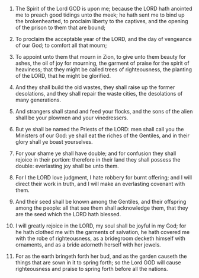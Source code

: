 1. The Spirit of the Lord GOD is upon me; because the LORD hath
anointed me to preach good tidings unto the meek; he hath sent me to
bind up the brokenhearted, to proclaim liberty to the captives, and
the opening of the prison to them that are bound;

2. To proclaim the
acceptable year of the LORD, and the day of vengeance of our God; to
comfort all that mourn;

3. To appoint unto them that mourn in Zion,
to give unto them beauty for ashes, the oil of joy for mourning, the
garment of praise for the spirit of heaviness; that they might be
called trees of righteousness, the planting of the LORD, that he might
be glorified.

4. And they shall build the old wastes, they shall raise up the
former desolations, and they shall repair the waste cities, the
desolations of many generations.

5. And strangers shall stand and feed your flocks, and the sons of
the alien shall be your plowmen and your vinedressers.

6. But ye shall be named the Priests of the LORD: men shall call you
the Ministers of our God: ye shall eat the riches of the Gentiles, and
in their glory shall ye boast yourselves.

7. For your shame ye shall have double; and for confusion they shall
rejoice in their portion: therefore in their land they shall possess
the double: everlasting joy shall be unto them.

8. For I the LORD love judgment, I hate robbery for burnt offering;
and I will direct their work in truth, and I will make an everlasting
covenant with them.

9. And their seed shall be known among the Gentiles, and their
offspring among the people: all that see them shall acknowledge them,
that they are the seed which the LORD hath blessed.

10. I will greatly rejoice in the LORD, my soul shall be joyful in
my God; for he hath clothed me with the garments of salvation, he hath
covered me with the robe of righteousness, as a bridegroom decketh
himself with ornaments, and as a bride adorneth herself with her
jewels.

11. For as the earth bringeth forth her bud, and as the garden
causeth the things that are sown in it to spring forth; so the Lord
GOD will cause righteousness and praise to spring forth before all the
nations.